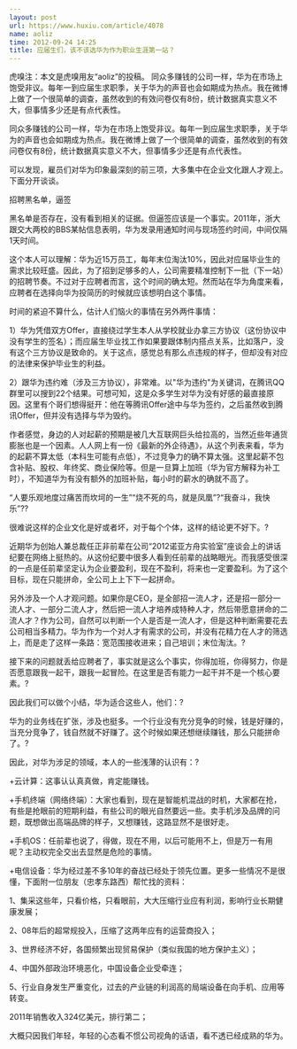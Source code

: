 ```yaml
---
layout: post
url: https://www.huxiu.com/article/4078
name: aoliz
time: 2012-09-24 14:25
title: 应届生们，该不该选华为作为职业生涯第一站？
---
```

虎嗅注：本文是虎嗅用友“aoliz”的投稿。 同众多赚钱的公司一样，华为在市场上饱受非议。每年一到应届生求职季，关于华为的声音也会如期成为热点。我在微博上做了一个很简单的调查，虽然收到的有效问卷仅有8份，统计数据真实意义不大，但事情多少还是有点代表性。

同众多赚钱的公司一样，华为在市场上饱受非议。每年一到应届生求职季，关于华为的声音也会如期成为热点。我在微博上做了一个很简单的调查，虽然收到的有效问卷仅有8份，统计数据真实意义不大，但事情多少还是有点代表性。

可以发现，雇员们对华为印象最深刻的前三项，大多集中在企业文化跟人才观上。下面分开谈谈。

招聘黑名单，逼签

黑名单是否存在，没有看到相关的证据。但逼签应该是一个事实。2011年，浙大跟交大两校的BBS某帖信息表明，华为发录用通知时间与现场签约时间，中间仅隔1天时间。

这个本人可以理解：华为近15万员工，每年末位淘汰10%，因此对应届毕业生的需求比较旺盛。因此，为了招到足够多的人，公司需要精准控制下一批（下一站）的招聘节奏。不过对于应聘者而言，这个时间的确太短。然而站在华为角度来看，应聘者在选择向华为投简历的时候就应该想明白这个事情。

时间的紧迫不算什么，估计人们恼火的事情在另外两件事情：

1）华为凭借双方Offer，直接绕过学生本人从学校就业办拿三方协议（这份协议中没有学生的签名）；而应届生毕业找工作如果要跟体制内搭点关系，比如落户，没有这个三方协议是致命的。关于这点，感觉总有那么点违规的样子，但却没有对应的法律来保护毕业生的利益。

2）跟华为违约难（涉及三方协议），非常难。以"华为违约"为关键词，在腾讯QQ群里可以搜到22个结果。可想可知，这是众多学生对华为没有好感的最直接原因。这里有个哥们想得挺开：他在等腾讯Offer途中与华为签约，之后虽然收到腾讯Offer，但并没有选择与华为毁约。

作者感觉，身边的人对起薪的预期是被几大互联网巨头给拉高的，当然近些年通货膨胀也是一个因素。人人网上有一份《最新的外企待遇》，从这个列表来看，华为的起薪不算太低（本科生可能有点低），不过竞争力的确不算太强。这里起薪不包含补贴、股权、年终奖、商业保险等。但是一旦算上加班（华为官方解释为补工时），不知道华为有没有额外的加班补贴，每小时的薪水的确就不高了。

“人要乐观地度过痛苦而坎坷的一生”“烧不死的鸟，就是凤凰”?“我奋斗，我快乐”??

很难说这样的企业文化是好或者坏，对于每个个体，这样的结论更不好下。?

近期华为创始人兼总裁任正非前辈在公司“2012诺亚方舟实验室”座谈会上的讲话纪要在网络上挺热的。从这份纪要中很多人看到任前辈的战略眼光。而我感受很深的一点是任前辈坚定认为企业要盈利，现在不盈利，将来也一定要盈利。为了这个目标，现在只能拼命，全公司上上下下一起拼命。

另外涉及一个人才观问题。如果你是CEO，是全部招一流人才，还是招一部分一流人才、一部分二流人才，然后把一流人才培养成特种人才，然后带愿意拼命的二流人才？作为公司，自然可以判断一个人是否是一流人才，但是这种判断需要花去公司相当多精力。华为作为一个对人才有需求的公司，并没有花精力在人才的筛选上，而是走了这样一条路：宽范围接收进来；自己培训；末位淘汰。?

接下来的问题就丢给应聘者了，事实就是这么个事实，你得加班，你得努力，你是否愿意跟我一起干，跟我一起冒险。在这里是否有能力一起干并不是一个核心要素。?

因此我们可以做个小结，华为适合这些人，他们：?

华为的业务线在扩张，涉及也挺多。一个行业没有充分竞争的时候，钱是好赚的，当充分竞争了，钱自然就不好赚了。这个时候如果还想继续赚钱，那么只能拼命了。?

因此，对华为涉足的领域，本人的一些浅薄的认识有：?

+云计算：这事认认真真做，肯定能赚钱。

+手机终端（网络终端）：大家也看到，现在是智能机混战的时机，大家都在抢，有些是抢眼前的短期利益，有些公司的眼光自然要远一些。卖手机涉及品牌的问题，既想做出高端品牌的样子，又想赚钱，这路显然不是很好走。

+手机OS：任前辈也说了，得做，现在不用，以后可能用不上，但是万一有用呢？主动权完全交出去显然是危险的事情。

+电信设备：华为经过差不多10年的奋战已经处于领先位置。更多一些情况不是很懂，下面附一位朋友（忠孝东路西）帮忙找的资料：

1、集采这些年，只看价格，只看眼前，大大压缩行业应有利润，影响行业长期健康发展；

2、08年后的超常规投入，压缩了这两年应有的运营商投入；

3、世界经济不好，各国频繁出现贸易保护（类似我国的地方保护主义）；

4、中国外部政治环境恶化，中国设备企业受牵连；

5、行业自身发生严重变化，过去的产业链的利润高的局端设备在向手机、应用等转变。

2011年销售收入324亿美元，排行第二；

大概只因我们年轻，年轻的心态看不惯公司视角的话语，看不透已经成熟的华为。

